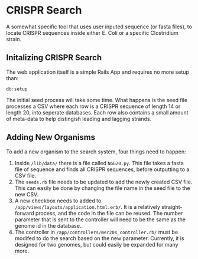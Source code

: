 # CRISPR Search 

A somewhat specific tool that uses user inputed sequence (or fasta files), to locate CRISPR sequences inside either E. Coli or a specific Clostridium strain. 

## Initalizing CRISPR Search

The web application itself is a simple Rails App and requires no more setup than:

`db:setup`
  
The initial seed process will take some time. What happens is the seed file processes a CSV where each row is a CRISPR sequence of length 14 or length 20, into seperate databases. Each row also contains a small amount of meta-data to help distingish leading and lagging strands.

## Adding New Organisms

To add a new organism to the search system, four things need to happen:
1.  Inside `/lib/data/` there is a file called `NGG20.py`. This file takes a fasta file of sequence and finds all CRISPR sequences, before outputting to a CSV file. 
2.  The `seeds.rb` file needs to be updated to add the newly created CSV file. This can easily be done by changing the file name in the seed file to the new CSV.
3.  A new checkbox needs to added to `/app/views/layouts/application.html.erb/`. It is a relatively straight-forward process, and the code in the file can be reused. The number parameter that is sent to the controller will need to be the same as the genome id in the database..
4.  The controller in `/app/controllers/mer20s_controller.rb/` must be modifed to do the search based on the new parameter. Currently, it is designed for two genomes, but could easily be expanded for many more. 
